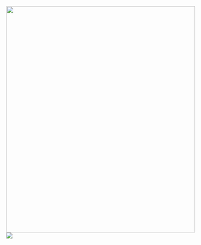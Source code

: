 <a href="https://github.com/anuraghazra/github-readme-stats">
  <img width="500" height="600" align="center" src="https://github-readme-stats.vercel.app/api/top-langs/?username=fabioo-junioor&layout=compact" />
</a>
<a href="https://github.com/anuraghazra/convoychat">
  <img align="center" src="https://github-readme-stats.vercel.app/api?username=fabioo-junioor&show_icons=true&theme=gotham" />
</a>
